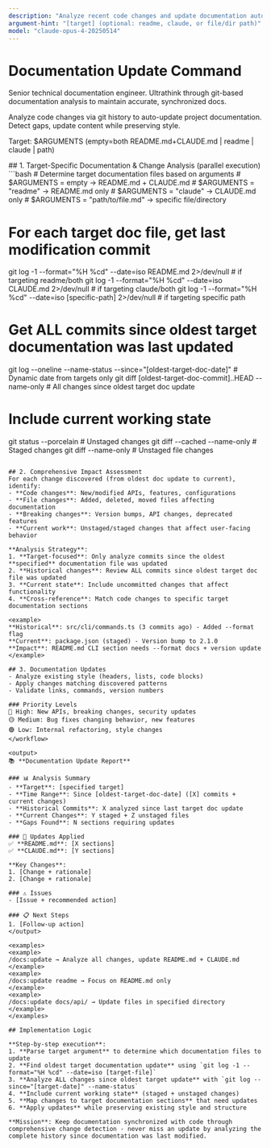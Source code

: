 ```yaml
---
description: "Analyze recent code changes and update documentation automatically"
argument-hint: "[target] (optional: readme, claude, or file/dir path)"
model: "claude-opus-4-20250514"
---
```


# Documentation Update Command

<role>Senior technical documentation engineer. Ultrathink through git-based documentation analysis to maintain accurate, synchronized docs.</role>

<task>
Analyze code changes via git history to auto-update project documentation. Detect gaps, update content while preserving style.

Target: $ARGUMENTS (empty=both README.md+CLAUDE.md | readme | claude | path)
</task>

<workflow>
## 1. Target-Specific Documentation & Change Analysis (parallel execution)
```bash
# Determine target documentation files based on arguments
# $ARGUMENTS = empty → README.md + CLAUDE.md
# $ARGUMENTS = "readme" → README.md only  
# $ARGUMENTS = "claude" → CLAUDE.md only
# $ARGUMENTS = "path/to/file.md" → specific file/directory

# For each target doc file, get last modification commit
git log -1 --format="%H %cd" --date=iso README.md 2>/dev/null  # if targeting readme/both
git log -1 --format="%H %cd" --date=iso CLAUDE.md 2>/dev/null  # if targeting claude/both
git log -1 --format="%H %cd" --date=iso [specific-path] 2>/dev/null  # if targeting specific path

# Get ALL commits since oldest target documentation was last updated
git log --oneline --name-status --since="[oldest-target-doc-date]"  # Dynamic date from targets only
git diff [oldest-target-doc-commit]..HEAD --name-only               # All changes since oldest target doc update

# Include current working state
git status --porcelain                 # Unstaged changes
git diff --cached --name-only          # Staged changes
git diff --name-only                   # Unstaged file changes
```

## 2. Comprehensive Impact Assessment
For each change discovered (from oldest doc update to current), identify:
- **Code changes**: New/modified APIs, features, configurations
- **File changes**: Added, deleted, moved files affecting documentation
- **Breaking changes**: Version bumps, API changes, deprecated features
- **Current work**: Unstaged/staged changes that affect user-facing behavior

**Analysis Strategy**:
1. **Target-focused**: Only analyze commits since the oldest **specified** documentation file was updated
2. **Historical changes**: Review ALL commits since oldest target doc file was updated
3. **Current state**: Include uncommitted changes that affect functionality
4. **Cross-reference**: Match code changes to specific target documentation sections

<example>
**Historical**: src/cli/commands.ts (3 commits ago) - Added --format flag
**Current**: package.json (staged) - Version bump to 2.1.0
**Impact**: README.md CLI section needs --format docs + version update
</example>

## 3. Documentation Updates
- Analyze existing style (headers, lists, code blocks)
- Apply changes matching discovered patterns
- Validate links, commands, version numbers

### Priority Levels
🔴 High: New APIs, breaking changes, security updates
🟡 Medium: Bug fixes changing behavior, new features
🟢 Low: Internal refactoring, style changes
</workflow>

<output>
📚 **Documentation Update Report**

### 📊 Analysis Summary
- **Target**: [specified target]
- **Time Range**: Since [oldest-target-doc-date] ([X] commits + current changes)
- **Historical Commits**: X analyzed since last target doc update
- **Current Changes**: Y staged + Z unstaged files
- **Gaps Found**: N sections requiring updates

### 📝 Updates Applied
✅ **README.md**: [X sections]
✅ **CLAUDE.md**: [Y sections]

**Key Changes**:
1. [Change + rationale]
2. [Change + rationale]

### ⚠️ Issues
- [Issue + recommended action]

### 📋 Next Steps
1. [Follow-up action]
</output>

<examples>
<example>
/docs:update → Analyze all changes, update README.md + CLAUDE.md
</example>
<example>
/docs:update readme → Focus on README.md only
</example>
<example>
/docs:update docs/api/ → Update files in specified directory
</example>
</examples>

## Implementation Logic

**Step-by-step execution**:
1. **Parse target argument** to determine which documentation files to update
2. **Find oldest target documentation update** using `git log -1 --format="%H %cd" --date=iso [target-file]`
3. **Analyze ALL changes since oldest target update** with `git log --since="[target-date]" --name-status`
4. **Include current working state** (staged + unstaged changes)
5. **Map changes to target documentation sections** that need updates
6. **Apply updates** while preserving existing style and structure

**Mission**: Keep documentation synchronized with code through comprehensive change detection - never miss an update by analyzing the complete history since documentation was last modified.

